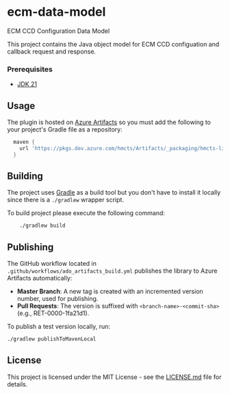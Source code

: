 # ecm-data-model
ECM CCD Configuration Data Model

This project contains the Java object model for ECM CCD configuation and callback request and response.

### Prerequisites

- [JDK 21](https://www.oracle.com/java)

## Usage

The plugin is hosted on [Azure Artifacts](https://hmcts.github.io/cloud-native-platform/common-pipeline/publishing-libraries/java.html) so you must add the following to your project's Gradle file as a repository:

```gradle
  maven {
    url 'https://pkgs.dev.azure.com/hmcts/Artifacts/_packaging/hmcts-lib/maven/v1'
  }
```

## Building

The project uses [Gradle](https://gradle.org) as a build tool but you don't have to install it locally since there is a
`./gradlew` wrapper script.

To build project please execute the following command:

```bash
    ./gradlew build
```

## Publishing

The GitHub workflow located in `.github/workflows/ado_artifacts_build.yml` publishes the library to Azure Artifacts automatically:

- **Master Branch**: A new tag is created with an incremented version number, used for publishing.
- **Pull Requests**: The version is suffixed with `<branch-name>-<commit-sha>` (e.g., RET-0000-1fa21d1).

To publish a test version locally, run:

```bash
./gradlew publishToMavenLocal
```


## License

This project is licensed under the MIT License - see the [LICENSE.md](LICENSE.md) file for details.
